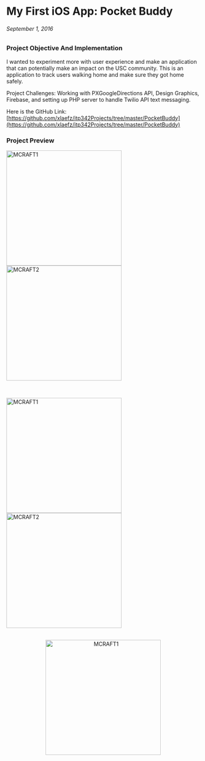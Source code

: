 # My First iOS App: Pocket Buddy
<!---
A mobile application which helps users get home safely!
:09/01/16
-->
###### September 1, 2016

### Project Objective And Implementation

I wanted to experiment more with user experience and make an application that can potentially make an impact on the USC community. This is an application to track users walking home and make sure they got home safely.

Project Challenges: Working with PXGoogleDirections API, Design Graphics, Firebase, and setting up PHP server to handle Twilio API text messaging.

Here is the GitHub Link: [https://github.com/xlaefz/itp342Projects/tree/master/PocketBuddy](https://github.com/xlaefz/itp342Projects/tree/master/PocketBuddy)

### Project Preview

<img src="http://i.imgur.com/X1wzhlN.jpg" alt="MCRAFT1" width = 300px>     <img src="http://i.imgur.com/hQu2TWD.jpg" alt="MCRAFT2" width = 300px>

<br>

<img src="http://i.imgur.com/SxTFs6d.jpg" alt="MCRAFT1" width = 300px>     <img src="http://i.imgur.com/irmNB09.jpg" alt="MCRAFT2" width = 300px>

<br>
<center>
<img src="http://i.imgur.com/6mFLeQw.jpg" alt="MCRAFT1" width = 300px>
</center>
